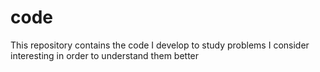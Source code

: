 # code
This repository contains the code I develop to study problems I consider interesting in order to understand them better
